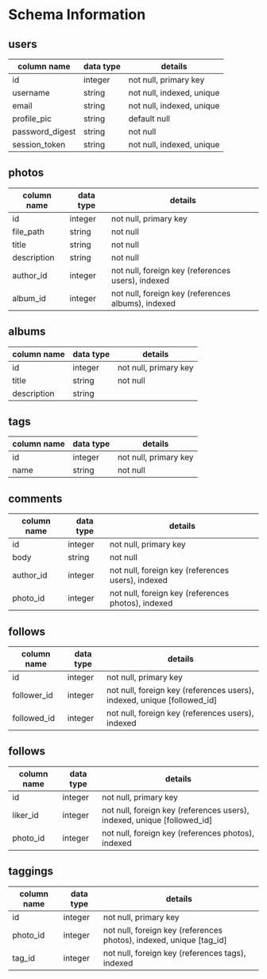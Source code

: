 # Schema Information

## users
column name     | data type | details
----------------|-----------|-----------------------
id              | integer   | not null, primary key
username        | string    | not null, indexed, unique
email           | string    | not null, indexed, unique
profile_pic     | string    | default null
password_digest | string    | not null
session_token   | string    | not null, indexed, unique

## photos
column name | data type | details
------------|-----------|-----------------------
id          | integer   | not null, primary key
file_path   | string    | not null
title       | string    | not null
description | string    | not null
author_id   | integer   | not null, foreign key (references users), indexed
album_id    | integer   | not null, foreign key (references albums), indexed

## albums
column name | data type | details
------------|-----------|-----------------------
id          | integer   | not null, primary key
title       | string    | not null
description | string    |

## tags
column name | data type | details
------------|-----------|-----------------------
id          | integer   | not null, primary key
name        | string    | not null

## comments
column name | data type | details
------------|-----------|-----------------------
id          | integer   | not null, primary key
body        | string    | not null
author_id   | integer   | not null, foreign key (references users), indexed
photo_id    | integer   | not null, foreign key (references photos), indexed

## follows
column name | data type | details
------------|-----------|-----------------------
id          | integer   | not null, primary key
follower_id | integer   | not null, foreign key (references users), indexed, unique [followed_id]
followed_id | integer   | not null, foreign key (references users), indexed

## follows
column name | data type | details
------------|-----------|-----------------------
id          | integer   | not null, primary key
liker_id    | integer   | not null, foreign key (references users), indexed, unique [followed_id]
photo_id | integer   | not null, foreign key (references photos), indexed

## taggings
column name | data type | details
------------|-----------|-----------------------
id          | integer   | not null, primary key
photo_id    | integer   | not null, foreign key (references photos), indexed, unique [tag_id]
tag_id      | integer   | not null, foreign key (references tags), indexed
